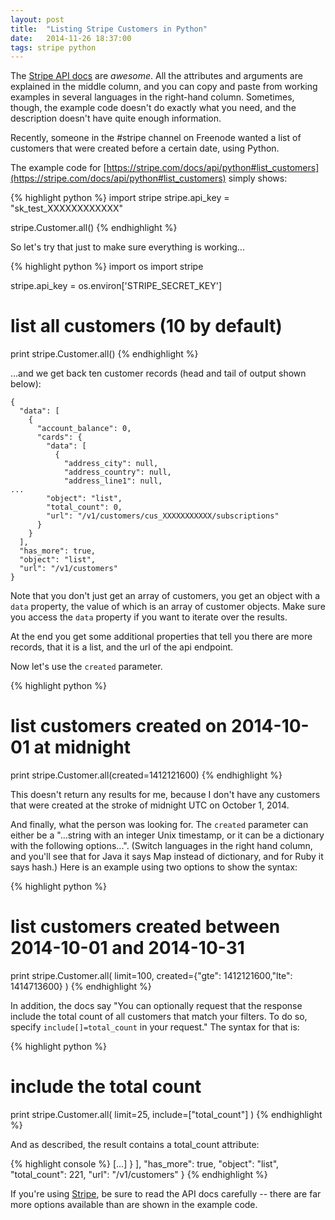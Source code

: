 ```yaml
---
layout: post
title:  "Listing Stripe Customers in Python"
date:   2014-11-26 18:37:00
tags: stripe python
---
```


The [Stripe API docs](https://stripe.com/docs/api) are *awesome*.  All the attributes and arguments are explained in the middle column, and you can copy and paste from working examples in several languages in the right-hand column.  Sometimes, though, the example code doesn't do exactly what you need, and the description doesn't have quite enough information.

Recently, someone in the #stripe channel on Freenode wanted a list of customers that were created before a certain date, using Python.

The example code for [https://stripe.com/docs/api/python#list_customers](https://stripe.com/docs/api/python#list_customers) simply shows: 

{% highlight python %}
import stripe
stripe.api_key = "sk_test_XXXXXXXXXXXX"

stripe.Customer.all()
{% endhighlight %}

So let's try that just to make sure everything is working...

{% highlight python %}
import os
import stripe

stripe.api_key = os.environ['STRIPE_SECRET_KEY']

# list all customers (10 by default) 
print stripe.Customer.all()
{% endhighlight %}

...and we get back ten customer records (head and tail of output shown below):

~~~
{
  "data": [
    {
      "account_balance": 0, 
      "cards": {
        "data": [
          {
            "address_city": null, 
            "address_country": null, 
            "address_line1": null, 
...
        "object": "list", 
        "total_count": 0, 
        "url": "/v1/customers/cus_XXXXXXXXXXX/subscriptions"
      }
    }
  ], 
  "has_more": true, 
  "object": "list", 
  "url": "/v1/customers"
}
~~~

Note that you don't just get an array of customers, you get an object with a ```data``` property, the value of which is an array of customer objects.  Make sure you access the ```data``` property if you want to iterate over the results.

At the end you get some additional properties that tell you there are more records, that it is a list, and the url of the api endpoint.

Now let's use the ```created``` parameter.  

{% highlight python %}
# list customers created on 2014-10-01 at midnight
print stripe.Customer.all(created=1412121600)
{% endhighlight %}

This doesn't return any results for me, because I don't have any customers that were created at the stroke of midnight UTC on October 1, 2014.

And finally, what the person was looking for.  The ```created``` parameter can either be a "...string with an integer Unix timestamp, or it can be a dictionary with the following options...".  (Switch languages in the right hand column, and you'll see that for Java it says Map instead of dictionary, and for Ruby it says hash.)  Here is an example using two options to show the syntax:

{% highlight python %}
# list customers created between 2014-10-01 and 2014-10-31
print stripe.Customer.all( limit=100, created={"gte": 1412121600,"lte": 1414713600} )
{% endhighlight %}

In addition, the docs say "You can optionally request that the response include the total count of all customers that match your filters. To do so, specify `include[]=total_count` in your request."  The syntax for that is:

{% highlight python %}
# include the total count
print stripe.Customer.all( limit=25, include=["total_count"] )
{% endhighlight %}

And as described, the result contains a total_count attribute:

{% highlight console %}
[...]
    }
  ], 
  "has_more": true, 
  "object": "list", 
  "total_count": 221, 
  "url": "/v1/customers"
}
{% endhighlight %}

If you're using [Stripe](https://stripe.com), be sure to read the API docs carefully -- there are far more options available than are shown in the example code.
